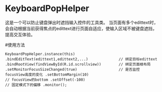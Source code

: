 # KeyboardPopHelper
这是一个可以防止键盘弹出时遮挡输入控件的工具类。
当页面有多个edittext时，会自动根据当前获得焦点的edittext进行页面自适应，使输入区域不被键盘遮挡，提高交互体验。

#使用方法

``
KeyboardPopHelper.instance(this)
                .bindEditText(edittext1,edittext2,...)              // 绑定目标edittext
                .bindRootView(findViewById(R.id.scrollview))        // 绑定页面根布局
                .setMonitorFocusSizeChanged(true)                   // 是否监控focusView高度的变化
                .setBottomMargin(10)                                // focusView的bottom
                .setOffset(-100)                                    // 固定模式下的偏移
                .monitor();
``
